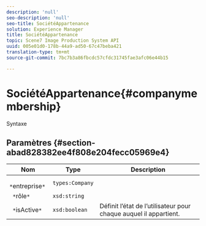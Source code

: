 ```yaml
---
description: 'null'
seo-description: 'null'
seo-title: SociétéAppartenance
solution: Experience Manager
title: SociétéAppartenance
topic: Scene7 Image Production System API
uuid: 005e01d0-178b-44a9-ad50-67c47beba421
translation-type: tm+mt
source-git-commit: 7bc7b3a86fbcdc57cfdc31745fae3afc06e44b15

---
```



# SociétéAppartenance{#companymembership}

Syntaxe

## Paramètres {#section-abad828382ee4f808e204fecc05969e4}

| Nom | Type | Description |
|---|---|---|
| ` *`entreprise`*` | `types:Company` |  |
| ` *`rôle`*` | `xsd:string` |  |
| ` *`isActive`*` | `xsd:boolean` | Définit l’état de l’utilisateur pour chaque auquel il appartient. |


